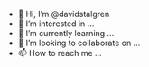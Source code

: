 - 👋 Hi, I’m @davidstalgren
- 👀 I’m interested in ...
- 🌱 I’m currently learning ...
- 💞️ I’m looking to collaborate on ...
- 📫 How to reach me ...

<!---
davidstalgren/davidstalgren is a ✨ special ✨ repository because its `README.md` (this file) appears on your GitHub profile.
You can click the Preview link to take a look at your changes.
--->
